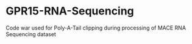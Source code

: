 # GPR15-RNA-Sequencing

Code war used for Poly-A-Tail clipping during processing of MACE RNA Sequencing dataset
